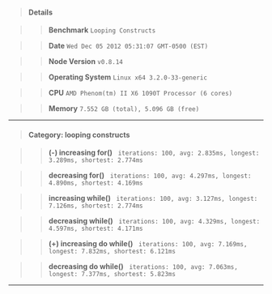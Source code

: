 > #### Details

>> **Benchmark** ```Looping Constructs```

>> **Date** ```Wed Dec 05 2012 05:31:07 GMT-0500 (EST)```

>> **Node Version** ```v0.8.14```

>> **Operating System** ```Linux x64 3.2.0-33-generic```

>> **CPU** ```AMD Phenom(tm) II X6 1090T Processor (6 cores)```

>> **Memory** ```7.552 GB (total), 5.096 GB (free)```



---

> #### Category: looping constructs

>> **(-) increasing for()** ``` iterations: 100, avg: 2.835ms, longest: 3.289ms, shortest: 2.774ms```

>> **decreasing for()** ``` iterations: 100, avg: 4.297ms, longest: 4.890ms, shortest: 4.169ms```

>> **increasing while()** ``` iterations: 100, avg: 3.127ms, longest: 7.126ms, shortest: 2.774ms```

>> **decreasing while()** ``` iterations: 100, avg: 4.329ms, longest: 4.597ms, shortest: 4.171ms```

>> **(+) increasing do while()** ``` iterations: 100, avg: 7.169ms, longest: 7.832ms, shortest: 6.121ms```

>> **decreasing do while()** ``` iterations: 100, avg: 7.063ms, longest: 7.377ms, shortest: 5.823ms```



---

